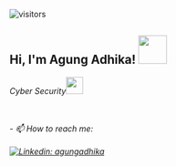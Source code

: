 ![visitors](https://visitor-badge-reloaded.herokuapp.com/badge?page_id=Raymo111.Raymo111&color=00cf00)
### <h2> Hi, I'm Agung Adhika! <img src="https://media.giphy.com/media/mGcNjsfWAjY5AEZNw6/giphy.gif" width="50"></h2>

<p><em>Cyber Security</a><img src="https://media.giphy.com/media/fYSnHlufseco8Fh93Z/giphy.gif" width="30"></br>

<br><br>- 📫 How to reach me:</br> </br>
[![Linkedin: agungadhika](https://img.shields.io/badge/-agungadhika-blue?style=flat-square&logo=Linkedin&logoColor=white&link=https://www.linkedin.com/in/agung-adhika-ba62901b2/)](https://www.linkedin.com/in/agung-adhika-ba62901b2/)
<!--
**agungadhika/agungadhika** is a ✨ _special_ ✨ repository because its `README.md` (this file) appears on your GitHub profile.

Here are some ideas to get you started:

- 🔭 I’m currently working on ...
- 🌱 I’m currently learning ...
- 👯 I’m looking to collaborate on ...
- 🤔 I’m looking for help with ...
- 💬 Ask me about ...
- 📫 How to reach me: ...
- 😄 Pronouns: ...
- ⚡ Fun fact: ...
-->
